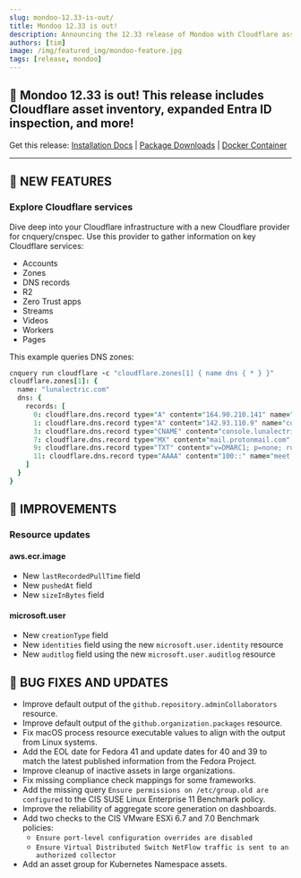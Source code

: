 ```yaml
---
slug: mondoo-12.33-is-out/
title: Mondoo 12.33 is out!
description: Announcing the 12.33 release of Mondoo with Cloudflare asset inventory, expanded Entra ID inspection, and more!
authors: [tim]
image: /img/featured_img/mondoo-feature.jpg
tags: [release, mondoo]
---
```


## 🥳 Mondoo 12.33 is out! This release includes Cloudflare asset inventory, expanded Entra ID inspection, and more!

Get this release: [Installation Docs](https://mondoo.com/docs/cnspec/) | [Package Downloads](https://releases.mondoo.com/cnspec/) | [Docker Container](https://hub.docker.com/r/mondoo/cnspec)

---

## 🎉 NEW FEATURES

### Explore Cloudflare services

Dive deep into your Cloudflare infrastructure with a new Cloudflare provider for cnquery/cnspec. Use this provider to gather information on key Cloudflare services:

- Accounts
- Zones
- DNS records
- R2
- Zero Trust apps
- Streams
- Videos
- Workers
- Pages

This example queries DNS zones:

```coffee
cnquery run cloudflare -c "cloudflare.zones[1] { name dns { * } }"
cloudflare.zones[1]: {
  name: "lunalectric.com"
  dns: {
    records: [
      0: cloudflare.dns.record type="A" content="164.90.210.141" name="api.lunalectric.com"
      1: cloudflare.dns.record type="A" content="142.93.110.9" name="console.lunalectric.com"
      3: cloudflare.dns.record type="CNAME" content="console.lunalectric.com-pages.pages.dev" name="prod.lunalectric.com"
      7: cloudflare.dns.record type="MX" content="mail.protonmail.com" name="lunalectric.com"
      9: cloudflare.dns.record type="TXT" content="v=DMARC1; p=none; rua=mailto:e60948910ee34fe61be5a6bf2c3fb@dmarc-reports.cloudflare.net,mailto:dmark@lunalectric.com" name="_dmarc.lunalectric.com"
      11: cloudflare.dns.record type="AAAA" content="100::" name="meet.lunalectric.com"
    ]
  }
}
```

## 🧹 IMPROVEMENTS

### Resource updates

#### aws.ecr.image

- New `lastRecordedPullTime` field
- New `pushedAt` field
- New `sizeInBytes` field

#### microsoft.user

- New `creationType` field
- New `identities` field using the new `microsoft.user.identity` resource
- New `auditlog` field using the new `microsoft.user.auditlog` resource

## 🐛 BUG FIXES AND UPDATES

- Improve default output of the `github.repository.adminCollaborators` resource.
- Improve default output of the `github.organization.packages` resource.
- Fix macOS process resource executable values to align with the output from Linux systems.
- Add the EOL date for Fedora 41 and update dates for 40 and 39 to match the latest published information from the Fedora Project.
- Improve cleanup of inactive assets in large organizations.
- Fix missing compliance check mappings for some frameworks.
- Add the missing query `Ensure permissions on /etc/group.old are configured` to the CIS SUSE Linux Enterprise 11 Benchmark policy.
- Improve the reliability of aggregate score generation on dashboards.
- Add two checks to the CIS VMware ESXi 6.7 and 7.0 Benchmark policies:
  - `Ensure port-level configuration overrides are disabled`
  - `Ensure Virtual Distributed Switch NetFlow traffic is sent to an authorized collector`
- Add an asset group for Kubernetes Namespace assets.
